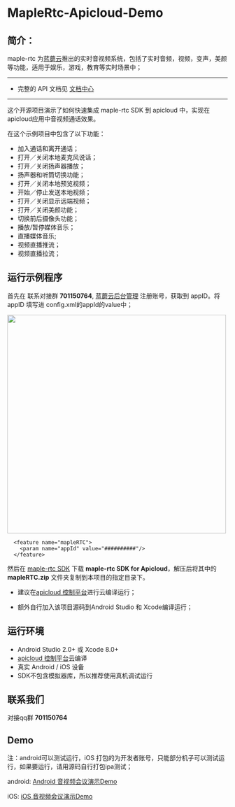 # MapleRtc-Apicloud-Demo
## 简介：
maple-rtc 为[蓝蘑云](http://www.lmaple.com)推出的实时音视频系统，包括了实时音频，视频，变声，美颜等功能，适用于娱乐，游戏，教育等实时场景中；

----------
- 完整的 API 文档见 [文档中心](http://doc.lmaple.com/maple-rtc-apicloud-sdk.html)

----------
这个开源项目演示了如何快速集成 maple-rtc SDK 到 apicloud 中，实现在apicloud应用中音视频通话效果。

在这个示例项目中包含了以下功能：
- 加入通话和离开通话；
- 打开／关闭本地麦克风说话；
- 打开／关闭扬声器播放；
- 扬声器和听筒切换功能；
- 打开／关闭本地预览视频；
- 开始／停止发送本地视频；
- 打开／关闭显示远端视频；
- 打开／关闭美颜功能；
- 切换前后摄像头功能；
- 播放/暂停媒体音乐；
- 直播媒体音乐;
- 视频直播推流；
- 视频直播拉流；


## 运行示例程序
首先在 联系对接群 **701150764**, [蓝蘑云后台管理](http://account.lmaple.com) 注册账号，获取到 appID。将 appID 填写进 config.xml的appId的value中；

<img src="http://doc.lmaple.com/image/maple-rtc-apicloud_2.png" width="500">

```
  <feature name="mapleRTC">
    <param name="appId" value="##########"/>
  </feature>
```

然后在 [maple-rtc SDK](http://sdk.lmaple.com/MapleRtc_ApiCloud_SDK_Release.zip) 下载 **maple-rtc  SDK for Apicloud**，解压后将其中的 **mapleRTC.zip** 文件夹复制到本项目的指定目录下。

- 建议在[apicloud 控制平台](https://www.apicloud.com/)进行云编译运行；

- 额外自行加入该项目源码到Android Studio 和 Xcode编译运行； 


## 运行环境
- Android Studio 2.0+ 或 Xcode 8.0+
- [apicloud 控制平台](https://www.apicloud.com/)云编译
- 真实 Android / iOS 设备
- SDK不包含模拟器库，所以推荐使用真机调试运行

## 联系我们

对接qq群  **701150764**

## Demo
注：android可以测试运行，iOS 打包的为开发者账号，只能部分机子可以测试运行，如果要运行，请用源码自行打包ipa测试；

android:
[Android 音视频会议演示Demo](http://fir.kcrtu.com/mapleandroid)

iOS:
[iOS 音视频会议演示Demo](http://fir.kcrtu.com/mapleios)



